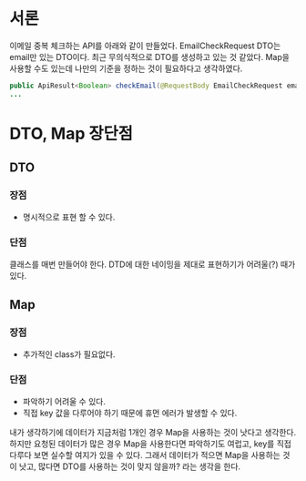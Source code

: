 # 서론

이메일 중복 체크하는 API를 아래와 같이 만들었다. EmailCheckRequest DTO는 email만 있는 DTO이다.
최근 무의식적으로 DTO를 생성하고 있는 것 같았다. Map을 사용할 수도 있는데 나만의 기준을 정하는 것이 필요하다고 생각하였다.

```java
public ApiResult<Boolean> checkEmail(@RequestBody EmailCheckRequest emailCheckRequest) {
...
```

# DTO, Map 장단점

## DTO

### 장점
* 명시적으로 표현 할 수 있다.

### 단점
클래스를 매번 만들어야 한다.
DTD에 대한 네이밍을 제대로 표현하기가 어려울(?) 때가 있다.

## Map

### 장점
* 추가적인 class가 필요없다.

### 단점
* 파악하기 어려울 수 있다.
* 직접 key 값을 다루어야 하기 때문에 휴먼 에러가 발생할 수 있다.

내가 생각하기에 데이터가 지금처럼 1개인 경우 Map을 사용하는 것이 낫다고 생각한다. 하지만 요청된 데이터가 많은 경우 Map을 사용한다면 파악하기도 여럽고, key를 직접 다루다 보면 실수할 여지가 있을 수 있다. 그래서 데이터가 적으면 Map을 사용하는 것이 낫고, 많다면 DTO를 사용하는 것이 맞지 않을까? 라는 생각을 한다.
